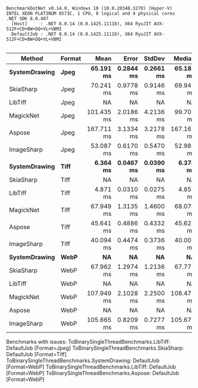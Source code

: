 ```

BenchmarkDotNet v0.14.0, Windows 10 (10.0.20348.3270) (Hyper-V)
INTEL XEON PLATINUM 8573C, 1 CPU, 8 logical and 4 physical cores
.NET SDK 8.0.407
  [Host]     : .NET 8.0.14 (8.0.1425.11118), X64 RyuJIT AVX-512F+CD+BW+DQ+VL+VBMI
  DefaultJob : .NET 8.0.14 (8.0.1425.11118), X64 RyuJIT AVX-512F+CD+BW+DQ+VL+VBMI


```
| Method        | Format | Mean       | Error     | StdDev    | Median     | Gen0      | Gen1      | Gen2      | Allocated   |
|-------------- |------- |-----------:|----------:|----------:|-----------:|----------:|----------:|----------:|------------:|
| **SystemDrawing** | **Jpeg**   |  **65.191 ms** | **0.2844 ms** | **0.2661 ms** |  **65.187 ms** |         **-** |         **-** |         **-** |      **1348 B** |
| SkiaSharp     | Jpeg   |  70.241 ms | 0.9778 ms | 0.9146 ms |  69.947 ms |         - |         - |         - |      1546 B |
| LibTiff       | Jpeg   |         NA |        NA |        NA |         NA |        NA |        NA |        NA |          NA |
| MagickNet     | Jpeg   | 101.435 ms | 2.0186 ms | 4.2136 ms |  99.707 ms |  500.0000 |  500.0000 |  500.0000 |  34790147 B |
| Aspose        | Jpeg   | 167.711 ms | 3.1334 ms | 3.2178 ms | 167.163 ms | 1333.3333 | 1000.0000 | 1000.0000 | 137316035 B |
| ImageSharp    | Jpeg   |  53.087 ms | 0.6170 ms | 0.5470 ms |  52.983 ms |  444.4444 |  444.4444 |  444.4444 |   8721641 B |
| **SystemDrawing** | **Tiff**   |   **6.364 ms** | **0.0467 ms** | **0.0390 ms** |   **6.374 ms** |         **-** |         **-** |         **-** |       **259 B** |
| SkiaSharp     | Tiff   |         NA |        NA |        NA |         NA |        NA |        NA |        NA |          NA |
| LibTiff       | Tiff   |   4.871 ms | 0.0310 ms | 0.0275 ms |   4.858 ms |         - |         - |         - |    255875 B |
| MagickNet     | Tiff   |  67.949 ms | 1.3135 ms | 1.4600 ms |  68.074 ms |  625.0000 |  625.0000 |  625.0000 |  34790174 B |
| Aspose        | Tiff   |  45.641 ms | 0.4886 ms | 0.4332 ms |  45.624 ms | 1000.0000 | 1000.0000 | 1000.0000 |  72120703 B |
| ImageSharp    | Tiff   |  40.094 ms | 0.4474 ms | 0.3736 ms |  40.003 ms |  461.5385 |  461.5385 |  461.5385 |  10493862 B |
| **SystemDrawing** | **WebP**   |         **NA** |        **NA** |        **NA** |         **NA** |        **NA** |        **NA** |        **NA** |          **NA** |
| SkiaSharp     | WebP   |  67.962 ms | 1.2974 ms | 1.2136 ms |  67.771 ms |         - |         - |         - |      1546 B |
| LibTiff       | WebP   |         NA |        NA |        NA |         NA |        NA |        NA |        NA |          NA |
| MagickNet     | WebP   | 107.949 ms | 2.1028 ms | 2.2500 ms | 108.476 ms |  400.0000 |  400.0000 |  400.0000 |  34790130 B |
| Aspose        | WebP   |         NA |        NA |        NA |         NA |        NA |        NA |        NA |          NA |
| ImageSharp    | WebP   | 105.665 ms | 0.8209 ms | 0.7277 ms | 105.676 ms | 1000.0000 | 1000.0000 | 1000.0000 |   9857987 B |

Benchmarks with issues:
  ToBinarySingleThreadBenchmarks.LibTiff: DefaultJob [Format=Jpeg]
  ToBinarySingleThreadBenchmarks.SkiaSharp: DefaultJob [Format=Tiff]
  ToBinarySingleThreadBenchmarks.SystemDrawing: DefaultJob [Format=WebP]
  ToBinarySingleThreadBenchmarks.LibTiff: DefaultJob [Format=WebP]
  ToBinarySingleThreadBenchmarks.Aspose: DefaultJob [Format=WebP]
